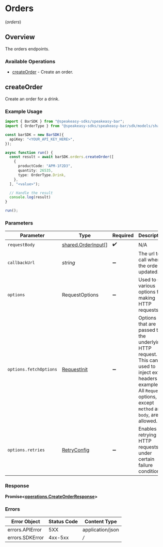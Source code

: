 # Orders
(*orders*)

## Overview

The orders endpoints.

### Available Operations

* [createOrder](#createorder) - Create an order.

## createOrder

Create an order for a drink.

### Example Usage

```typescript
import { BarSDK } from "@speakeasy-sdks/speakeasy-bar";
import { OrderType } from "@speakeasy-sdks/speakeasy-bar/sdk/models/shared";

const barSDK = new BarSDK({
  apiKey: "<YOUR_API_KEY_HERE>",
});

async function run() {
  const result = await barSDK.orders.createOrder([
    {
      productCode: "APM-1F2D3",
      quantity: 26535,
      type: OrderType.Drink,
    },
  ], "<value>");

  // Handle the result
  console.log(result)
}

run();
```

### Parameters

| Parameter                                                                                                                                                                      | Type                                                                                                                                                                           | Required                                                                                                                                                                       | Description                                                                                                                                                                    |
| ------------------------------------------------------------------------------------------------------------------------------------------------------------------------------ | ------------------------------------------------------------------------------------------------------------------------------------------------------------------------------ | ------------------------------------------------------------------------------------------------------------------------------------------------------------------------------ | ------------------------------------------------------------------------------------------------------------------------------------------------------------------------------ |
| `requestBody`                                                                                                                                                                  | [shared.OrderInput](../../sdk/models/shared/orderinput.md)[]                                                                                                                   | :heavy_check_mark:                                                                                                                                                             | N/A                                                                                                                                                                            |
| `callbackUrl`                                                                                                                                                                  | *string*                                                                                                                                                                       | :heavy_minus_sign:                                                                                                                                                             | The url to call when the order is updated.                                                                                                                                     |
| `options`                                                                                                                                                                      | RequestOptions                                                                                                                                                                 | :heavy_minus_sign:                                                                                                                                                             | Used to set various options for making HTTP requests.                                                                                                                          |
| `options.fetchOptions`                                                                                                                                                         | [RequestInit](https://developer.mozilla.org/en-US/docs/Web/API/Request/Request#options)                                                                                        | :heavy_minus_sign:                                                                                                                                                             | Options that are passed to the underlying HTTP request. This can be used to inject extra headers for examples. All `Request` options, except `method` and `body`, are allowed. |
| `options.retries`                                                                                                                                                              | [RetryConfig](../../lib/utils/retryconfig.md)                                                                                                                                  | :heavy_minus_sign:                                                                                                                                                             | Enables retrying HTTP requests under certain failure conditions.                                                                                                               |


### Response

**Promise\<[operations.CreateOrderResponse](../../sdk/models/operations/createorderresponse.md)\>**
### Errors

| Error Object     | Status Code      | Content Type     |
| ---------------- | ---------------- | ---------------- |
| errors.APIError  | 5XX              | application/json |
| errors.SDKError  | 4xx-5xx          | */*              |
